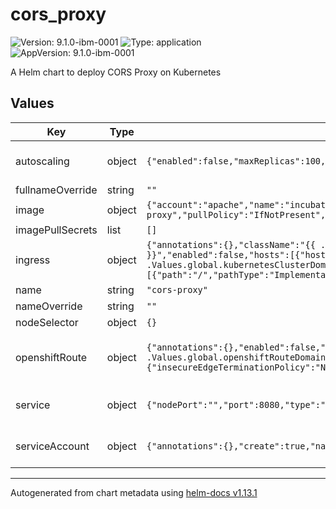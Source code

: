 <!--
   Licensed to the Apache Software Foundation (ASF) under one
   or more contributor license agreements.  See the NOTICE file
   distributed with this work for additional information
   regarding copyright ownership.  The ASF licenses this file
   to you under the Apache License, Version 2.0 (the
   "License"); you may not use this file except in compliance
   with the License.  You may obtain a copy of the License at
     http://www.apache.org/licenses/LICENSE-2.0
   Unless required by applicable law or agreed to in writing,
   software distributed under the License is distributed on an
   "AS IS" BASIS, WITHOUT WARRANTIES OR CONDITIONS OF ANY
   KIND, either express or implied.  See the License for the
   specific language governing permissions and limitations
   under the License.
-->

# cors_proxy

![Version: 9.1.0-ibm-0001](https://img.shields.io/badge/Version-9.1.0--ibm--0001-informational?style=flat-square) ![Type: application](https://img.shields.io/badge/Type-application-informational?style=flat-square) ![AppVersion: 9.1.0-ibm-0001](https://img.shields.io/badge/AppVersion-9.1.0--ibm--0001-informational?style=flat-square)

A Helm chart to deploy CORS Proxy on Kubernetes

## Values

| Key              | Type   | Default                                                                                                                                                                                                                                         | Description                                                                                                                              |
| ---------------- | ------ | ----------------------------------------------------------------------------------------------------------------------------------------------------------------------------------------------------------------------------------------------- | ---------------------------------------------------------------------------------------------------------------------------------------- |
| autoscaling      | object | `{"enabled":false,"maxReplicas":100,"minReplicas":1,"targetCPUUtilizationPercentage":80}`                                                                                                                                                       | CORS Proxy HorizontalPodAutoscaler configuration (https://kubernetes.io/docs/tasks/run-application/horizontal-pod-autoscale/)            |
| fullnameOverride | string | `""`                                                                                                                                                                                                                                            | Overrides charts full name                                                                                                               |
| image            | object | `{"account":"apache","name":"incubator-kie-cors-proxy","pullPolicy":"IfNotPresent","registry":"docker.io","tag":"main"}`                                                                                                                        | Image source configuration for the CORS Proxy image                                                                                      |
| imagePullSecrets | list   | `[]`                                                                                                                                                                                                                                            | Pull secrets used when pulling CORS Proxy image                                                                                          |
| ingress          | object | `{"annotations":{},"className":"{{ .Values.global.kubernetesIngressClass }}","enabled":false,"hosts":[{"host":"cors-proxy.{{ .Values.global.kubernetesClusterDomain }}","paths":[{"path":"/","pathType":"ImplementationSpecific"}]}],"tls":[]}` | CORS Proxy Ingress configuration (https://kubernetes.io/docs/concepts/services-networking/ingress/)                                      |
| name             | string | `"cors-proxy"`                                                                                                                                                                                                                                  | The CORS Proxy application name                                                                                                          |
| nameOverride     | string | `""`                                                                                                                                                                                                                                            | Overrides charts name                                                                                                                    |
| nodeSelector     | object | `{}`                                                                                                                                                                                                                                            |                                                                                                                                          |
| openshiftRoute   | object | `{"annotations":{},"enabled":false,"host":"cors-proxy.{{ .Values.global.openshiftRouteDomain }}","tls":{"insecureEdgeTerminationPolicy":"None","termination":"edge"}}`                                                                          | CORS Proxy OpenShift Route configuration (https://docs.openshift.com/container-platform/4.14/networking/routes/route-configuration.html) |
| service          | object | `{"nodePort":"","port":8080,"type":"ClusterIP"}`                                                                                                                                                                                                | CORS Proxy Service configuration (https://kubernetes.io/docs/concepts/services-networking/service/)                                      |
| serviceAccount   | object | `{"annotations":{},"create":true,"name":""}`                                                                                                                                                                                                    | CORS Proxy ServiceAccount configuration (https://kubernetes.io/docs/concepts/security/service-accounts/)                                 |

---

Autogenerated from chart metadata using [helm-docs v1.13.1](https://github.com/norwoodj/helm-docs/releases/v1.13.1)
